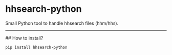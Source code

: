 # hhsearch-python
Small Python tool to handle hhsearch files (hhm/hhs).

<hr>
## How to install?

<code>pip install hhsearch-python</code>
